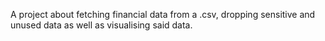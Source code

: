 A project about fetching financial data from a .csv, dropping sensitive and unused data as well as visualising said data.
